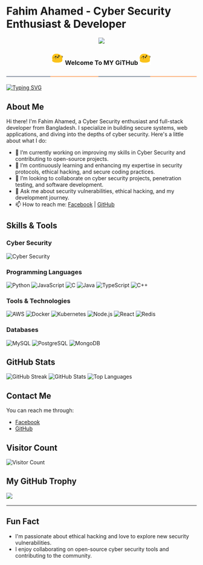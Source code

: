 # Fahim Ahamed - Cyber Security Enthusiast & Developer

<p align="center"><img src="https://img.shields.io/badge/I Am %20A BANGLADESHI- PROGRAMMER-green?colorA=%23ff0000&colorB=%23017e40&style=flat-square">
 
<h3 align="center">
  <img src="gif.gif" width="30">
 Welcome To MY GiTHub
  <img src="gif.gif" width="30">
</h3>
 
<img align="center" alt="line" src="https://github.com/DalpatRathore/dalpatrathore/blob/main/assets/images/line-1.svg">
 
[![Typing SVG](https://readme-typing-svg.herokuapp.com?color=%23F70B10&size=27&lines=Fahim-Ahamed;+It's+Not+Just+My+Name;It's+A+Brand)](https://git.io/typing-svg)
 
</p>

## About Me

Hi there! I'm Fahim Ahamed, a Cyber Security enthusiast and full-stack developer from Bangladesh. I specialize in building secure systems, web applications, and diving into the depths of cyber security. Here's a little about what I do:

- 🔭 I’m currently working on improving my skills in Cyber Security and contributing to open-source projects.
- 🌱 I’m continuously learning and enhancing my expertise in security protocols, ethical hacking, and secure coding practices.
- 👯 I’m looking to collaborate on cyber security projects, penetration testing, and software development.
- 💬 Ask me about security vulnerabilities, ethical hacking, and my development journey.
- 📫 How to reach me: [Facebook](https://www.facebook.com/devilsnigdho.00) | [GitHub](https://github.com/fahimahamed1)

## Skills & Tools

### Cyber Security
![Cyber Security](https://camo.githubusercontent.com/ebf84be3c9b929b89ce2dbe8489c6df660a086d4785f432186b654cab36616c3/68747470733a2f2f6a2e746f7034746f702e696f2f705f31393636736b677738302e6a7067)

### Programming Languages
![Python](https://img.shields.io/badge/-Python-000?&logo=Python&logoColor=white)
![JavaScript](https://img.shields.io/badge/-JavaScript-000?&logo=JavaScript&logoColor=yellow)
![C](https://img.shields.io/badge/-C-000?&logo=C&logoColor=white)
![Java](https://img.shields.io/badge/-Java-000?&logo=Java&logoColor=007396)
![TypeScript](https://img.shields.io/badge/-TypeScript-000?&logo=TypeScript)
![C++](https://img.shields.io/badge/-C++-000?&logo=c%2b%2b&logoColor=00599C)

### Tools & Technologies
![AWS](https://img.shields.io/badge/-AWS-000?&logo=Amazon-AWS&logoColor=F90)
![Docker](https://img.shields.io/badge/-Docker-000?&logo=Docker)
![Kubernetes](https://img.shields.io/badge/-Kubernetes-000?&logo=Kubernetes)
![Node.js](https://img.shields.io/badge/-Node.js-000?&logo=node.js)
![React](https://img.shields.io/badge/-React-000?&logo=React)
![Redis](https://img.shields.io/badge/-Redis-000?&logo=Redis)

### Databases
![MySQL](https://img.shields.io/badge/-MySQL-00000F?style=for-the-badge&logo=mysql&logoColor=white)
![PostgreSQL](https://img.shields.io/badge/-PostgreSQL-316192?style=for-the-badge&logo=postgresql&logoColor=white)
![MongoDB](https://img.shields.io/badge/-MongoDB-4EA94B?style=for-the-badge&logo=mongodb&logoColor=white)

## GitHub Stats

![GitHub Streak](http://github-readme-streak-stats.herokuapp.com?user=fahimahamed1&theme=merko&date_format=M%20j%5B%2C%20Y%5D)
![GitHub Stats](https://github-readme-stats.vercel.app/api?username=fahimahamed1&theme=merko)
![Top Languages](https://github-readme-stats.anuraghazra1.vercel.app/api/top-langs/?username=fahimahamed1&layout=compact&theme=chartreuse-dark)

## Contact Me

You can reach me through:

- [Facebook](https://www.facebook.com/devilsnigdho.00)
- [GitHub](https://github.com/fahimahamed1)

## Visitor Count

![Visitor Count](https://profile-counter.glitch.me/fahimahamed1/count.svg)

## My GitHub Trophy

<a href="https://github.com/fahimahamed1">
  <img width="550" src="https://github-profile-trophy.vercel.app/?username=fahimahamed1&theme=dracula&no-frame=true&title=Followers,Stars,Commit,Repository,Issues" />
</a>

---

## Fun Fact
- I'm passionate about ethical hacking and love to explore new security vulnerabilities.
- I enjoy collaborating on open-source cyber security tools and contributing to the community.
